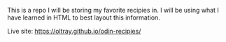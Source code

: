 This is a repo I will be storing my favorite recipies in. 
I will be using what I have learned in HTML to best layout this information.

Live site: https://oltray.github.io/odin-recipies/
